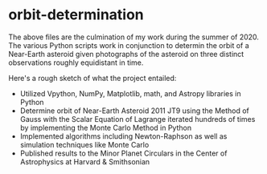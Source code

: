 # orbit-determination

The above files are the culmination of my work during the summer of 2020. The various Python scripts work in conjunction to determin the orbit of a Near-Earth asteroid given photographs of the asteroid on three distinct observations roughly equidistant in time.

Here's a rough sketch of what the project entailed:
- Utilized Vpython, NumPy, Matplotlib, math, and Astropy libraries in Python
- Determine orbit of Near-Earth Asteroid 2011 JT9 using the Method of Gauss with the Scalar Equation of Lagrange iterated hundreds of times by implementing the Monte Carlo Method in Python
- Implemented algorithms including Newton-Raphson as well as simulation techniques like Monte Carlo
- Published results to the Minor Planet Circulars in the Center of Astrophysics at Harvard & Smithsonian
